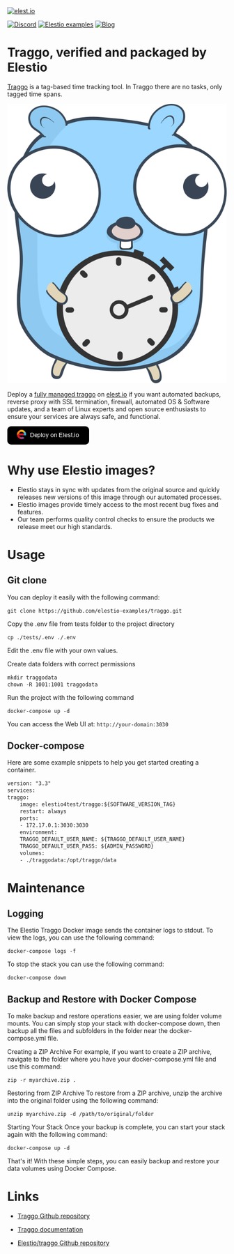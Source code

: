 <a href="https://elest.io">
  <img src="https://elest.io/images/elestio.svg" alt="elest.io" width="150" height="75">
</a>

[![Discord](https://img.shields.io/static/v1.svg?logo=discord&color=f78A38&labelColor=083468&logoColor=ffffff&style=for-the-badge&label=Discord&message=community)](https://discord.gg/4T4JGaMYrD "Get instant assistance and engage in live discussions with both the community and team through our chat feature.")
[![Elestio examples](https://img.shields.io/static/v1.svg?logo=github&color=f78A38&labelColor=083468&logoColor=ffffff&style=for-the-badge&label=github&message=open%20source)](https://github.com/elestio-examples "Access the source code for all our repositories by viewing them.")
[![Blog](https://img.shields.io/static/v1.svg?color=f78A38&labelColor=083468&logoColor=ffffff&style=for-the-badge&label=elest.io&message=Blog)](https://blog.elest.io "Latest news about elestio, open source software, and DevOps techniques.")

# Traggo, verified and packaged by Elestio

[Traggo](https://github.com/traggo/server) is a tag-based time tracking tool. In Traggo there are no tasks, only tagged time spans.

<img src="https://github.com/elestio-examples/traggo/raw/main/traggo.png" alt="traggo" width="800">

Deploy a <a target="_blank" href="https://elest.io/open-source/traggo">fully managed traggo</a> on <a target="_blank" href="https://elest.io/">elest.io</a> if you want automated backups, reverse proxy with SSL termination, firewall, automated OS & Software updates, and a team of Linux experts and open source enthusiasts to ensure your services are always safe, and functional.

[![deploy](https://github.com/elestio-examples/traggo/raw/main/deploy-on-elestio.png)](https://dash.elest.io/deploy?source=cicd&social=dockerCompose&url=https://github.com/elestio-examples/traggo)

# Why use Elestio images?

- Elestio stays in sync with updates from the original source and quickly releases new versions of this image through our automated processes.
- Elestio images provide timely access to the most recent bug fixes and features.
- Our team performs quality control checks to ensure the products we release meet our high standards.

# Usage

## Git clone

You can deploy it easily with the following command:

    git clone https://github.com/elestio-examples/traggo.git

Copy the .env file from tests folder to the project directory

    cp ./tests/.env ./.env

Edit the .env file with your own values.

Create data folders with correct permissions

    mkdir traggodata
    chown -R 1001:1001 traggodata

Run the project with the following command

    docker-compose up -d

You can access the Web UI at: `http://your-domain:3030`

## Docker-compose

Here are some example snippets to help you get started creating a container.

    version: "3.3"
    services:
    traggo:
        image: elestio4test/traggo:${SOFTWARE_VERSION_TAG}
        restart: always
        ports:
        - 172.17.0.1:3030:3030
        environment:
        TRAGGO_DEFAULT_USER_NAME: ${TRAGGO_DEFAULT_USER_NAME}
        TRAGGO_DEFAULT_USER_PASS: ${ADMIN_PASSWORD}
        volumes:
        - ./traggodata:/opt/traggo/data


# Maintenance

## Logging

The Elestio Traggo Docker image sends the container logs to stdout. To view the logs, you can use the following command:

    docker-compose logs -f

To stop the stack you can use the following command:

    docker-compose down

## Backup and Restore with Docker Compose

To make backup and restore operations easier, we are using folder volume mounts. You can simply stop your stack with docker-compose down, then backup all the files and subfolders in the folder near the docker-compose.yml file.

Creating a ZIP Archive
For example, if you want to create a ZIP archive, navigate to the folder where you have your docker-compose.yml file and use this command:

    zip -r myarchive.zip .

Restoring from ZIP Archive
To restore from a ZIP archive, unzip the archive into the original folder using the following command:

    unzip myarchive.zip -d /path/to/original/folder

Starting Your Stack
Once your backup is complete, you can start your stack again with the following command:

    docker-compose up -d

That's it! With these simple steps, you can easily backup and restore your data volumes using Docker Compose.

# Links

- <a target="_blank" href="https://github.com/traggo/server">Traggo Github repository</a>

- <a target="_blank" href="https://traggo.net/">Traggo documentation</a>

- <a target="_blank" href="https://github.com/elestio-examples/traggo">Elestio/traggo Github repository</a>
